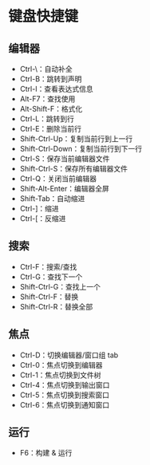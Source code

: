 # 键盘快捷键

## 编辑器

* Ctrl-\：自动补全
* Ctrl-B：跳转到声明
* Ctrl-I：查看表达式信息
* Alt-F7：查找使用
* Alt-Shift-F：格式化
* Ctrl-L：跳转到行
* Ctrl-E：删除当前行
* Shift-Ctrl-Up：复制当前行到上一行
* Shift-Ctrl-Down：复制当前行到下一行
* Ctrl-S：保存当前编辑器文件
* Shift-Ctrl-S：保存所有编辑器文件
* Ctrl-Q：关闭当前编辑器
* Shift-Alt-Enter：编辑器全屏
* Shift-Tab：自动缩进
* Ctrl-]：缩进
* Ctrl-[：反缩进

## 搜索

* Ctrl-F：搜索/查找
* Ctrl-G：查找下一个
* Shift-Ctrl-G：查找上一个
* Shift-Ctrl-F：替换
* Shift-Ctrl-R：替换全部

## 焦点

* Ctrl-D：切换编辑器/窗口组 tab
* Ctrl-0：焦点切换到编辑器
* Ctrl-1：焦点切换到文件树
* Ctrl-4：焦点切换到输出窗口
* Ctrl-5：焦点切换到搜索窗口
* Ctrl-6：焦点切换到通知窗口

## 运行

* F6：构建 & 运行
